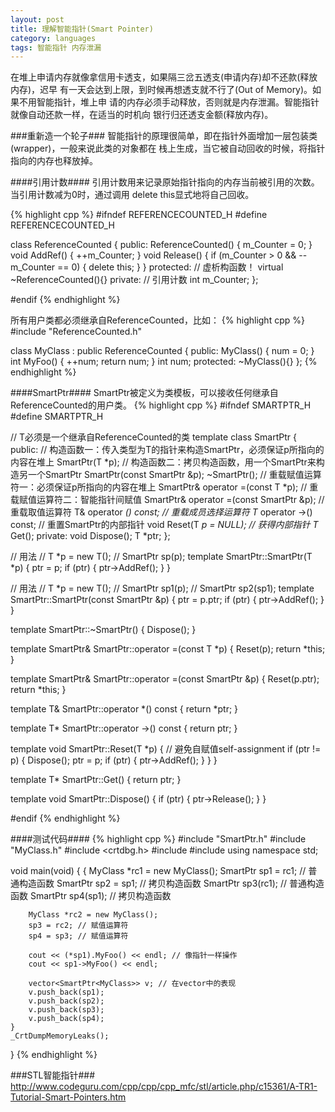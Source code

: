 ```yaml
---
layout: post
title: 理解智能指针(Smart Pointer)
category: languages
tags: 智能指针 内存泄漏
---
```


在堆上申请内存就像拿信用卡透支，如果隔三岔五透支(申请内存)却不还款(释放内存)，迟早
有一天会达到上限，到时候再想透支就不行了(Out of Memory)。如果不用智能指针，堆上申
请的内存必须手动释放，否则就是内存泄漏。智能指针就像自动还款一样，在适当的时机向
银行归还透支金额(释放内存)。

###重新造一个轮子###
智能指针的原理很简单，即在指针外面增加一层包装类(wrapper)，一般来说此类的对象都在
栈上生成，当它被自动回收的时候，将指针指向的内存也释放掉。

####引用计数####
引用计数用来记录原始指针指向的内存当前被引用的次数。当引用计数减为0时，通过调用
delete this显式地将自己回收。

{% highlight cpp %}
#ifndef REFERENCECOUNTED_H
#define REFERENCECOUNTED_H

class ReferenceCounted
{
public:
    ReferenceCounted()
    {
        m_Counter = 0;
    }
    void AddRef()
    {
        ++m_Counter;
    }
    void Release()
    {
        if (m_Counter > 0 && --m_Counter == 0)
        {
            delete this;
        }
    }
protected:
    // 虚析构函数！
    virtual ~ReferenceCounted(){}
private:
    // 引用计数
    int m_Counter;
};

#endif
{% endhighlight %}

所有用户类都必须继承自ReferenceCounted，比如：
{% highlight cpp %}
#include "ReferenceCounted.h"

class MyClass : public ReferenceCounted
{
public:
    MyClass()
    {
        num = 0;
    }
    int MyFoo()
    {
        ++num;
        return num;
    }
    int num;
protected:
    ~MyClass(){}
};
{% endhighlight %}

####SmartPtr####
SmartPtr被定义为类模板，可以接收任何继承自ReferenceCounted的用户类。
{% highlight cpp %}
#ifndef SMARTPTR_H
#define SMARTPTR_H

// T必须是一个继承自ReferenceCounted的类
template <class T>
class SmartPtr
{
public:
    // 构造函数一：传入类型为T的指针来构造SmartPtr，必须保证p所指向的内容在堆上
    SmartPtr(T *p);
    // 构造函数二：拷贝构造函数，用一个SmartPtr来构造另一个SmartPtr
    SmartPtr(const SmartPtr<T> &p);
    ~SmartPtr();
    // 重载赋值运算符一：必须保证p所指向的内容在堆上
    SmartPtr& operator =(const T *p);
    // 重载赋值运算符二：智能指针间赋值
    SmartPtr& operator =(const SmartPtr<T> &p);
    // 重载取值运算符
    T& operator *() const;
    // 重载成员选择运算符
    T* operator ->() const;
    // 重置SmartPtr的内部指针
    void Reset(T *p = NULL);
    // 获得内部指针
    T* Get();
private:
    void Dispose();
    T *ptr;
};

// 用法
// T *p = new T();
// SmartPtr<T> sp(p);
template <class T>
SmartPtr<T>::SmartPtr(T *p)
{
    ptr = p;
    if (ptr)
    {
        ptr->AddRef();
    }
}

// 用法
// T *p = new T();
// SmartPtr<T> sp1(p);
// SmartPtr<T> sp2(sp1);
template <class T>
SmartPtr<T>::SmartPtr(const SmartPtr<T> &p)
{
    ptr = p.ptr;
    if (ptr)
    {
        ptr->AddRef();
    }
}

template <class T>
SmartPtr<T>::~SmartPtr()
{
    Dispose();
}

template <class T>
SmartPtr<T>& SmartPtr<T>::operator =(const T *p)
{
    Reset(p);
    return *this;
}

template <class T>
SmartPtr<T>& SmartPtr<T>::operator =(const SmartPtr<T> &p)
{
    Reset(p.ptr);
    return *this;
}

template <class T>
T& SmartPtr<T>::operator *() const
{
    return *ptr;
}

template <class T>
T* SmartPtr<T>::operator ->() const
{
    return ptr;
}

template <class T>
void SmartPtr<T>::Reset(T *p)
{
    // 避免自赋值self-assignment
    if (ptr != p)
    {
        Dispose();
        ptr = p;
        if (ptr)
        {
            ptr->AddRef();
        }
    }
}

template <class T>
T* SmartPtr<T>::Get()
{
    return ptr;
}

template <class T>
void SmartPtr<T>::Dispose()
{
    if (ptr)
    {
        ptr->Release();
    }
}

#endif
{% endhighlight %}

####测试代码####
{% highlight cpp %}
#include "SmartPtr.h"
#include "MyClass.h"
#include <crtdbg.h>
#include <vector>
#include <iostream>
using namespace std;

void main(void)
{
    {
        MyClass *rc1 = new MyClass();
        SmartPtr<MyClass> sp1 = rc1; // 普通构造函数
        SmartPtr<MyClass> sp2 = sp1; // 拷贝构造函数
        SmartPtr<MyClass> sp3(rc1); // 普通构造函数
        SmartPtr<MyClass> sp4(sp1); // 拷贝构造函数

        MyClass *rc2 = new MyClass();
        sp3 = rc2; // 赋值运算符
        sp4 = sp3; // 赋值运算符

        cout << (*sp1).MyFoo() << endl; // 像指针一样操作
        cout << sp1->MyFoo() << endl;

        vector<SmartPtr<MyClass>> v; // 在vector中的表现
        v.push_back(sp1);
        v.push_back(sp2);
        v.push_back(sp3);
        v.push_back(sp4);
    }
    _CrtDumpMemoryLeaks();
}
{% endhighlight %}

###STL智能指针###
http://www.codeguru.com/cpp/cpp/cpp_mfc/stl/article.php/c15361/A-TR1-Tutorial-Smart-Pointers.htm
